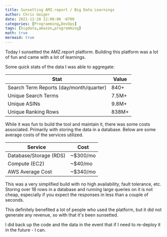 ```yaml
---
title: Sunsetting AMZ.report / Big Data Learnings
author: Chris Geiger
date: 2021-12-28 12:00:00 -0700
categories: [Programming,DevOps]
tags: [bigdata,amazon,programming]
math: true
mermaid: true
---
```


Today I sunsetted the AMZ.report platform.  Building this platform was a lot of fun and came with a lot of learnings.  

Some quick stats of the data I was able to aggregate:

| Stat      | Value |
| ----------- | ----------- |
| Search Term Reports (day/month/quarter)      | 840+       |
| Unique Search Terms   | 7.5M+        |
| Unique ASINs | 9.8M+ | 
| Unique Ranking Rows | 838M+ | 

While it was fun to build the tool and maintain it, there was some costs associated.  Primarily with storing the data in a database. Below are some average costs of the services utilized.

| Service      | Cost |
| ----------- | ----------- |
| Database/Storage (RDS)     | ~$300/mo       |
| Compute (EC2)   | ~$40/mo        |
| AWS Average Cost | ~$340/mo | 

This was a very simplified build with no high availability, fault tolerance, etc.  Storing over 1B rows in a database and running large queries on it is not cheap, especially if you expect the responses in less than a couple of seconds.

This definitely benefited a lot of people who used the platform, but it did not generate any revenue, so with that it's been sunsetted.  

I did back up the code and the data in the event that if I need to re-deploy it in the future - I can.
